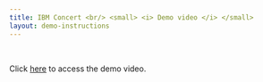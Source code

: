 ```yaml
---
title: IBM Concert <br/> <small> <i> Demo video </i> </small>
layout: demo-instructions
---
```


<span id="top"></span>

<br/>

Click <a href="test-link" target="_blank" rel="noreferrer">here</a> to access the demo video.

<inline-notification text="Box tends to have poor resolution when streaming videos. <br/> For better results, download the video."></inline-notification>